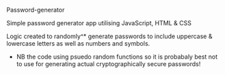 Password-generator

Simple password generator app utilising JavaScript, HTML & CSS

Logic created to randomly^* generate passwords to include uppercase & lowercase letters as well as numbers and symbols.

* NB the code using psuedo random functions so it is probabaly best not to use for generating actual cryptographically secure passwords!

